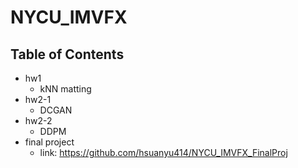 # NYCU_IMVFX

## Table of Contents
- hw1
  - kNN matting
- hw2-1
  - DCGAN
- hw2-2
  - DDPM
- final project
    - link: https://github.com/hsuanyu414/NYCU_IMVFX_FinalProj
